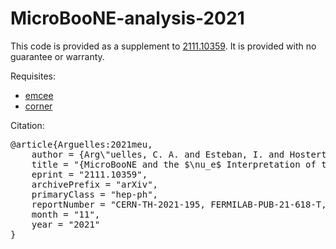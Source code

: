 # MicroBooNE-analysis-2021

 This code is provided as a supplement to [2111.10359](https://arxiv.org/abs/2111.10359). It is provided with no guarantee or warranty.

 Requisites:

 * [emcee](https://emcee.readthedocs.io/en/stable/)
 * [corner](https://corner.readthedocs.io/en/stable/)

Citation:

<pre>
@article{Arguelles:2021meu,
    author = {Arg\"uelles, C. A. and Esteban, I. and Hostert, M. and Kelly, K. J. and Kopp, J. and Machado, P. A. N. and Martinez-Soler, I. and Perez-Gonzalez, Y. F.},
    title = "{MicroBooNE and the $\nu_e$ Interpretation of the MiniBooNE Low-Energy Excess}",
    eprint = "2111.10359",
    archivePrefix = "arXiv",
    primaryClass = "hep-ph",
    reportNumber = "CERN-TH-2021-195, FERMILAB-PUB-21-618-T, IPPP/21/50, FTPI-MINN-21-23",
    month = "11",
    year = "2021"
}
</pre>
